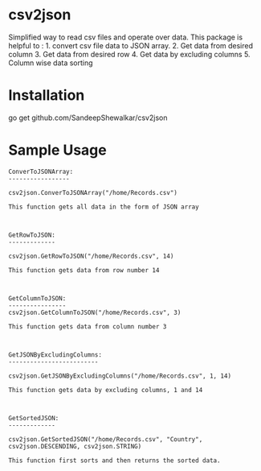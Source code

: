 # csv2json


Simplified way to read csv files and operate over data.
This package is helpful to :
	1. convert csv file data to JSON array.
	2. Get data from desired column
	3. Get data from desired row
	4. Get data by excluding columns
	5. Column wise data sorting


# Installation

go get github.com/SandeepShewalkar/csv2json


# Sample Usage


	ConverToJSONArray: 
	-----------------
	
	csv2json.ConverToJSONArray("/home/Records.csv")

	This function gets all data in the form of JSON array



	GetRowToJSON:
	-------------

	csv2json.GetRowToJSON("/home/Records.csv", 14)

	This function gets data from row number 14



	GetColumnToJSON:
	----------------
	csv2json.GetColumnToJSON("/home/Records.csv", 3)

	This function gets data from column number 3



	GetJSONByExcludingColumns:
	-------------------------

	csv2json.GetJSONByExcludingColumns("/home/Records.csv", 1, 14)

	This function gets data by excluding columns, 1 and 14


	
	GetSortedJSON:
	-------------
	
	csv2json.GetSortedJSON("/home/Records.csv", "Country", csv2json.DESCENDING, csv2json.STRING)
	
	This function first sorts and then returns the sorted data. 
